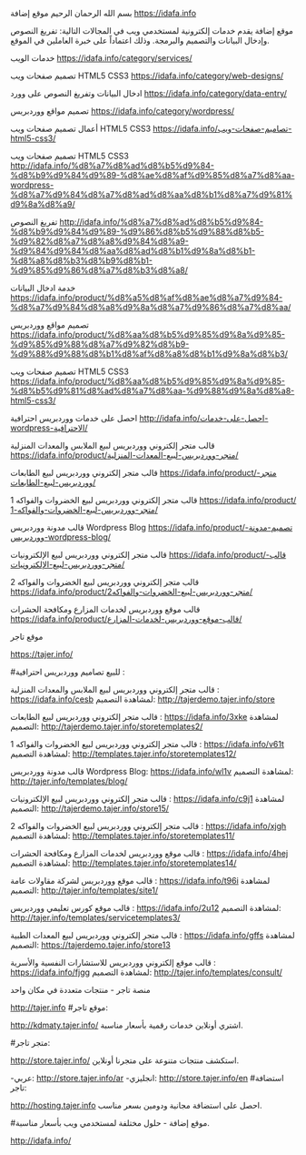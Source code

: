 بسم الله الرحمان الرحيم
موقع إضافة
https://idafa.info

موقع إضافة يقدم خدمات إلكترونية لمستخدمي ويب في المجالات التالية: 
تفريغ النصوص وإدخال البيانات والتصميم والبرمجة.
وذلك اعتماداً على خبرة العاملين في الموقع.

خدمات الويب
https://idafa.info/category/services/

تصميم صفحات ويب HTML5 CSS3
https://idafa.info/category/web-designs/

ادخال البيانات وتفريغ النصوص على وورد
https://idafa.info/category/data-entry/

تصميم مواقع ووردبريس
https://idafa.info/category/wordpress/

أعمال تصميم صفحات ويب HTML5 CSS3
https://idafa.info/تصاميم-صفحات-ويب-html5-css3/

تصميم صفحات ويب HTML5 CSS3
http://idafa.info/%d8%a7%d8%ad%d8%b5%d9%84-%d8%b9%d9%84%d9%89-%d8%ae%d8%af%d9%85%d8%a7%d8%aa-wordpress-%d8%a7%d9%84%d8%a7%d8%ad%d8%aa%d8%b1%d8%a7%d9%81%d9%8a%d8%a9/

تفريغ النصوص
http://idafa.info/%d8%a7%d8%ad%d8%b5%d9%84-%d8%b9%d9%84%d9%89-%d9%86%d8%b5%d9%88%d8%b5-%d9%82%d8%a7%d8%a8%d9%84%d8%a9-%d9%84%d9%84%d8%aa%d8%ad%d8%b1%d9%8a%d8%b1-%d8%a8%d8%b3%d8%b9%d8%b1-%d9%85%d9%86%d8%a7%d8%b3%d8%a8/

خدمة ادخال البيانات
https://idafa.info/product/%d8%a5%d8%af%d8%ae%d8%a7%d9%84-%d8%a7%d9%84%d8%a8%d9%8a%d8%a7%d9%86%d8%a7%d8%aa/

تصميم مواقع ووردبريس
https://idafa.info/product/%d8%aa%d8%b5%d9%85%d9%8a%d9%85-%d9%85%d9%88%d8%a7%d9%82%d8%b9-%d9%88%d9%88%d8%b1%d8%af%d8%a8%d8%b1%d9%8a%d8%b3/

تصميم صفحات ويب HTML5 CSS3
https://idafa.info/product/%d8%aa%d8%b5%d9%85%d9%8a%d9%85-%d8%b5%d9%81%d8%ad%d8%a7%d8%aa-%d9%88%d9%8a%d8%a8-html5-css3/

احصل على خدمات ووردبريس احترافية 
http://idafa.info/احصل-على-خدمات-wordpress-الاحترافية/

قالب متجر إلكتروني ووردبريس لبيع الملابس والمعدات المنزلية
https://idafa.info/product/متجر-ووردبريس-لبيع-المعدات-المنزلية/

قالب متجر إلكتروني ووردبريس لبيع الطابعات
https://idafa.info/product/متجر-ووردبريس-لبيع-الطابعات/

قالب متجر إلكتروني ووردبريس لبيع الخضروات والفواكه 1
https://idafa.info/product/متجر-ووردبريس-لبيع-الخضروات-والفواكه-1/

قالب مدونة ووردبريس Wordpress Blog
https://idafa.info/product/تصميم-مدونة-ووردبريس-wordpress-blog/

قالب متجر إلكتروني ووردبريس لبيع الإلكترونيات
https://idafa.info/product/قالب-متجر-ووردبريس-لبيع-الإلكترونيات/

قالب متجر إلكتروني ووردبريس لبيع الخضروات والفواكه 2
https://idafa.info/product/متجر-ووردبريس-لبيع-الخضروات-والفواكه2/

قالب موقع ووردبريس لخدمات المزارع ومكافحة الحشرات
https://idafa.info/product/قالب-موقع-ووردبريس-لخدمات-المزارع/

موقع تاجر

https://tajer.info/

#للبيع تصاميم ووردبريس احترافية :

قالب متجر إلكتروني ووردبريس لبيع الملابس والمعدات المنزلية : https://idafa.info/cesb
لمشاهدة التصميم: http://tajerdemo.tajer.info/store

قالب متجر إلكتروني ووردبريس لبيع الطابعات : https://idafa.info/3xke
لمشاهدة التصميم: http://tajerdemo.tajer.info/storetemplates2/

قالب متجر إلكتروني ووردبريس لبيع الخضروات والفواكه 1 : https://idafa.info/v61t
لمشاهدة التصميم: http://templates.tajer.info/storetemplates12/

قالب مدونة ووردبريس Wordpress Blog: https://idafa.info/wl1v
لمشاهدة التصميم: http://tajer.info/templates/blog/

قالب متجر إلكتروني ووردبريس لبيع الإلكترونيات : https://idafa.info/c9j1
لمشاهدة التصميم: http://tajerdemo.tajer.info/store15/

قالب متجر إلكتروني ووردبريس لبيع الخضروات والفواكه 2 : https://idafa.info/xjgh
لمشاهدة التصميم: http://templates.tajer.info/storetemplates11/

قالب موقع ووردبريس لخدمات المزارع ومكافحة الحشرات : https://idafa.info/4hej
لمشاهدة التصميم: http://templates.tajer.info/storetemplates14/

قالب موقع ووردبريس لشركة مقاولات عامة : https://idafa.info/t96i
لمشاهدة التصميم: http://tajer.info/templates/site1/

قالب موقع كورس تعليمي ووردبريس : https://idafa.info/2u12
لمشاهدة التصميم: http://tajer.info/templates/servicetemplates3/

قالب متجر إلكتروني ووردبريس لبيع المعدات الطبية : https://idafa.info/gffs
لمشاهدة التصميم: https://tajerdemo.tajer.info/store13

قالب موقع إلكتروني ووردبريس للاستشارات النفسية والأسرية : https://idafa.info/fjgg
لمشاهدة التصميم: http://tajer.info/templates/consult/

منصة تاجر - منتجات متعددة في مكان واحد

http://tajer.info
#موقع تاجر:

http://kdmaty.tajer.info/
اشتري أونلاين خدمات رقمية بأسعار مناسبة.

#متجر تاجر:

http://store.tajer.info/
استكشف منتجات متنوعة على متجرنا أونلاين.

-عربي: http://store.tajer.info/ar
-انجليزي: http://store.tajer.info/en
#استضافة تاجر:

http://hosting.tajer.info
احصل على استضافة مجانية ودومين بسعر مناسب.

#موقع إضافة - حلول مختلفة لمستخدمي ويب بأسعار مناسبة.

http://idafa.info/
